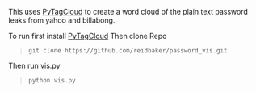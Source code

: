 [1]: https://github.com/atizo/PyTagCloud        "PyTagCloud"

This uses [PyTagCloud][1] to create a word cloud of the plain
text password leaks from yahoo and billabong.


To run first install [PyTagCloud][1] 
Then clone Repo
>`git clone https://github.com/reidbaker/password_vis.git`

Then run vis.py
>`python vis.py`

